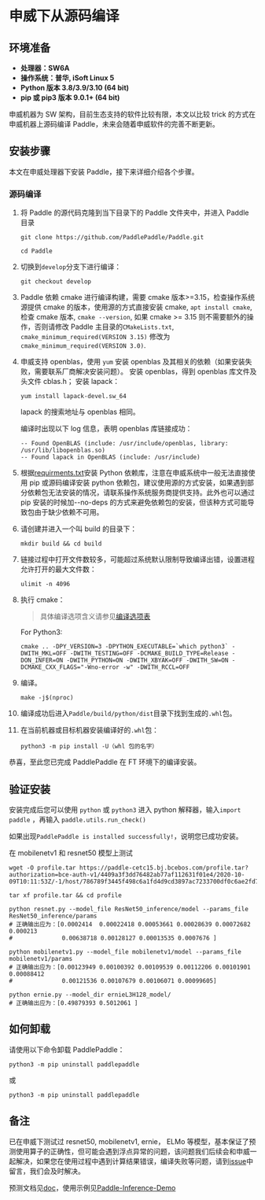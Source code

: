 # **申威下从源码编译**

## 环境准备

* **处理器：SW6A**
* **操作系统：普华, iSoft Linux 5**
* **Python 版本 3.8/3.9/3.10 (64 bit)**
* **pip 或 pip3 版本 9.0.1+ (64 bit)**

申威机器为 SW 架构，目前生态支持的软件比较有限，本文以比较 trick 的方式在申威机器上源码编译 Paddle，未来会随着申威软件的完善不断更新。

## 安装步骤

本文在申威处理器下安装 Paddle，接下来详细介绍各个步骤。

<a name="sw_source"></a>
### **源码编译**

1. 将 Paddle 的源代码克隆到当下目录下的 Paddle 文件夹中，并进入 Paddle 目录

    ```
    git clone https://github.com/PaddlePaddle/Paddle.git
    ```

    ```
    cd Paddle
    ```

2. 切换到`develop`分支下进行编译：

    ```
    git checkout develop
    ```

3. Paddle 依赖 cmake 进行编译构建，需要 cmake 版本>=3.15，检查操作系统源提供 cmake 的版本，使用源的方式直接安装 cmake, `apt install cmake`, 检查 cmake 版本, `cmake --version`, 如果 cmake >= 3.15 则不需要额外的操作，否则请修改 Paddle 主目录的`CMakeLists.txt`, `cmake_minimum_required(VERSION 3.15)` 修改为 `cmake_minimum_required(VERSION 3.0)`.

4. 申威支持 openblas，使用 `yum` 安装 openblas 及其相关的依赖（如果安装失败，需要联系厂商解决安装问题）。
   安装 openblas，得到 openblas 库文件及头文件 cblas.h；
   安装 lapack：
   ```
   yum install lapack-devel.sw_64
   ```
   lapack 的搜索地址与 openblas 相同。

   编译时出现以下 log 信息，表明 openblas 库链接成功：
   ```
   -- Found OpenBLAS (include: /usr/include/openblas, library: /usr/lib/libopenblas.so)
   -- Found lapack in OpenBLAS (include: /usr/include)
   ```

5. 根据[requirments.txt](https://github.com/PaddlePaddle/Paddle/blob/develop/python/requirements.txt)安装 Python 依赖库，注意在申威系统中一般无法直接使用 pip 或源码编译安装 python 依赖包，建议使用源的方式安装，如果遇到部分依赖包无法安装的情况，请联系操作系统服务商提供支持。此外也可以通过 pip 安装的时候加--no-deps 的方式来避免依赖包的安装，但该种方式可能导致包由于缺少依赖不可用。

6. 请创建并进入一个叫 build 的目录下：

    ```
    mkdir build && cd build
    ```

7. 链接过程中打开文件数较多，可能超过系统默认限制导致编译出错，设置进程允许打开的最大文件数：

    ```
    ulimit -n 4096
    ```

8. 执行 cmake：

    >具体编译选项含义请参见[编译选项表](https://www.paddlepaddle.org.cn/documentation/docs/zh/develop/install/Tables.html#Compile)

    For Python3:
    ```
    cmake .. -DPY_VERSION=3 -DPYTHON_EXECUTABLE=`which python3` -DWITH_MKL=OFF -DWITH_TESTING=OFF -DCMAKE_BUILD_TYPE=Release -DON_INFER=ON -DWITH_PYTHON=ON -DWITH_XBYAK=OFF -DWITH_SW=ON -DCMAKE_CXX_FLAGS="-Wno-error -w" -DWITH_RCCL=OFF
    ```

9. 编译。

    ```
    make -j$(nproc)
    ```

10. 编译成功后进入`Paddle/build/python/dist`目录下找到生成的`.whl`包。

11. 在当前机器或目标机器安装编译好的`.whl`包：

    ```
    python3 -m pip install -U（whl 包的名字）
    ```

恭喜，至此您已完成 PaddlePaddle 在 FT 环境下的编译安装。

## **验证安装**
安装完成后您可以使用 `python` 或 `python3` 进入 python 解释器，输入`import paddle` ，再输入
 `paddle.utils.run_check()`

如果出现`PaddlePaddle is installed successfully!`，说明您已成功安装。

在 mobilenetv1 和 resnet50 模型上测试

```
wget -O profile.tar https://paddle-cetc15.bj.bcebos.com/profile.tar?authorization=bce-auth-v1/4409a3f3dd76482ab77af112631f01e4/2020-10-09T10:11:53Z/-1/host/786789f3445f498c6a1fd4d9cd3897ac7233700df0c6ae2fd78079eba89bf3fb
```
```
tar xf profile.tar && cd profile
```
```
python resnet.py --model_file ResNet50_inference/model --params_file ResNet50_inference/params
# 正确输出应为：[0.0002414  0.00022418 0.00053661 0.00028639 0.00072682 0.000213
#              0.00638718 0.00128127 0.00013535 0.0007676 ]
```
```
python mobilenetv1.py --model_file mobilenetv1/model --params_file mobilenetv1/params
# 正确输出应为：[0.00123949 0.00100392 0.00109539 0.00112206 0.00101901 0.00088412
#              0.00121536 0.00107679 0.00106071 0.00099605]
```
```
python ernie.py --model_dir ernieL3H128_model/
# 正确输出应为：[0.49879393 0.5012061 ]
```

## **如何卸载**
请使用以下命令卸载 PaddlePaddle：

```
python3 -m pip uninstall paddlepaddle
```
或
```
python3 -m pip uninstall paddlepaddle
```

## **备注**

已在申威下测试过 resnet50, mobilenetv1, ernie， ELMo 等模型，基本保证了预测使用算子的正确性，但可能会遇到浮点异常的问题，该问题我们后续会和申威一起解决，如果您在使用过程中遇到计算结果错误，编译失败等问题，请到[issue](https://github.com/PaddlePaddle/Paddle/issues)中留言，我们会及时解决。

预测文档见[doc](https://www.paddlepaddle.org.cn/documentation/docs/zh/develop/guides/05_inference_deployment/inference/native_infer.html)，使用示例见[Paddle-Inference-Demo](https://github.com/PaddlePaddle/Paddle-Inference-Demo)
